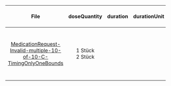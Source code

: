 | File | doseQuantity | duration | durationUnit | frequency | period | periodUnit | Day<br>of<br>Week | Time<br>Of<br>Day | when | bounds[x] |
| :---: | :---: | :---: | :---: | :---: | :---: | :---: | :---: | :---: | :---: | :---: |
| [MedicationRequest-Invalid-multiple-10-of-10-C-TimingOnlyOneBounds](./MedicationRequest-Invalid-multiple-10-of-10-C-TimingOnlyOneBounds.html) | 1 Stück<br>2 Stück |  |  | 1 | 1 | d |  | 08:00:00<br>20:00:00 |  | {'system': 'http://unitsofmeasure.org', 'value': 2, 'code': 'wk', 'unit': 'Woche(n)'}<br>{'system': 'http://unitsofmeasure.org', 'value': 3, 'code': 'wk', 'unit': 'Woche(n)'} |
